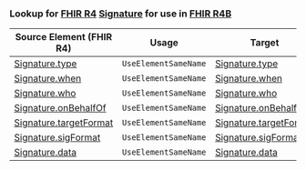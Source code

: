 ### Lookup for [FHIR R4](https://hl7.org/fhir/R4/) [Signature](https://hl7.org/fhir/R4/Signature.html) for use in [FHIR R4B](https://hl7.org/fhir/R4B/)

| Source Element (FHIR R4) | Usage | Target |
| -------------- | ----- | ------ |
| [Signature.type](https://hl7.org/fhir/R4/Signature.html#resource) | `UseElementSameName` | [Signature.type](https://hl7.org/fhir/R4B/Signature.html#resource) |
| [Signature.when](https://hl7.org/fhir/R4/Signature.html#resource) | `UseElementSameName` | [Signature.when](https://hl7.org/fhir/R4B/Signature.html#resource) |
| [Signature.who](https://hl7.org/fhir/R4/Signature.html#resource) | `UseElementSameName` | [Signature.who](https://hl7.org/fhir/R4B/Signature.html#resource) |
| [Signature.onBehalfOf](https://hl7.org/fhir/R4/Signature.html#resource) | `UseElementSameName` | [Signature.onBehalfOf](https://hl7.org/fhir/R4B/Signature.html#resource) |
| [Signature.targetFormat](https://hl7.org/fhir/R4/Signature.html#resource) | `UseElementSameName` | [Signature.targetFormat](https://hl7.org/fhir/R4B/Signature.html#resource) |
| [Signature.sigFormat](https://hl7.org/fhir/R4/Signature.html#resource) | `UseElementSameName` | [Signature.sigFormat](https://hl7.org/fhir/R4B/Signature.html#resource) |
| [Signature.data](https://hl7.org/fhir/R4/Signature.html#resource) | `UseElementSameName` | [Signature.data](https://hl7.org/fhir/R4B/Signature.html#resource) |
